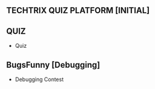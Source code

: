## TECHTRIX QUIZ PLATFORM [INITIAL]

## QUIZ 
 - Quiz
## BugsFunny [Debugging]
 - Debugging Contest
## 
